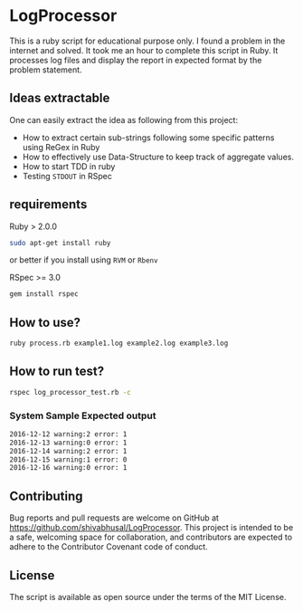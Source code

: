 # LogProcessor
This is a ruby script for educational purpose only. I found a problem in the internet and solved. It took me an hour to complete this script in Ruby. It processes log files and display the report in expected format by the problem statement.

## Ideas extractable
One can easily extract the idea as following from this project:
- How to extract certain sub-strings following some specific patterns using ReGex in Ruby
- How to effectively use Data-Structure to keep track of aggregate values.
- How to start TDD in ruby
- Testing `STDOUT` in RSpec

## requirements

Ruby  > 2.0.0
```bash
sudo apt-get install ruby
```
or better if you install using `RVM` or `Rbenv`

RSpec >= 3.0 

```bash
gem install rspec
```
## How to use?
```bash
ruby process.rb example1.log example2.log example3.log
```

## How to run test?
```bash
rspec log_processor_test.rb -c
```

### System Sample Expected output
```bash
2016-12-12 warning:2 error: 1
2016-12-13 warning:0 error: 1
2016-12-14 warning:2 error: 1
2016-12-15 warning:1 error: 0
2016-12-16 warning:0 error: 1
```
## Contributing

Bug reports and pull requests are welcome on GitHub at https://github.com/shivabhusal/LogProcessor. This project is intended to be a safe, welcoming space for collaboration, and contributors are expected to adhere to the Contributor Covenant code of conduct.

## License

The script is available as open source under the terms of the MIT License.
